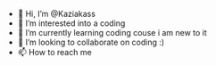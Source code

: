 - 👋 Hi, I’m @Kaziakass
- 👀 I’m interested into a coding
- 🌱 I’m currently learning coding couse i am new to it
- 💞️ I’m looking to collaborate on coding :)
- 📫 How to reach me 

<!---
Kaziakass/Kaziakass is a ✨ special ✨ repository because its `README.md` (this file) appears on your GitHub profile.
You can click the Preview link to take a look at your changes.
--->

